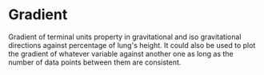 # Gradient
Gradient of terminal units property in gravitational and iso gravitational directions against percentage of lung's height.
It could also be used to plot the gradient of whatever variable against another one as long as the number of data points between them are consistent.
